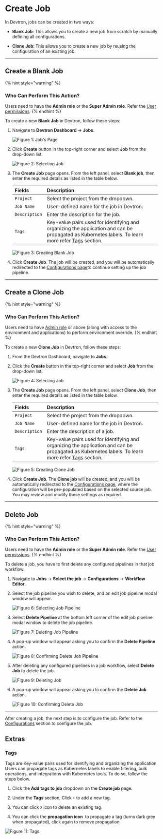 # Create Job

In Devtron, jobs can be created in two ways:

* **Blank Job**: This allows you to create a new job from scratch by manually defining all configurations.

* **Clone Job**: This allows you to create a new job by reusing the configuration of an existing job.

---

## Create a Blank Job

{% hint style="warning" %}
### Who Can Perform This Action?
Users need to have the **Admin role** or the **Super Admin role**.
Refer the [User permissions](../global-configurations/authorization/user-access.md#roles-available-for-jobs).
{% endhint %}

To create a new **Blank Job** in Devtron, follow these steps:

1. Navigate to **Devtron Dashboard** → **Jobs**.

    ![Figure 1: Job's Page](https://devtron-public-asset.s3.us-east-2.amazonaws.com/images/create-job/jobs.jpg)

2. Click **Create** button in the top-right corner and select **Job** from the drop-down list.

    ![Figure 2: Selecting Job](https://devtron-public-asset.s3.us-east-2.amazonaws.com/images/create-job/select-create-job-latest.jpg)

3. The **Create Job** page opens. From the left panel, select **Blank job**, then enter the required details as listed in the table below.

    | Fields| Description|
    |:---|:---|
    | `Project`| Select the project from the dropdown.|
    | `Job Name`| User-defined name for the job in Devtron.|
    | `Description` | Enter the description for the job.|
    | `Tags`| Key-value pairs used for identifying and organizing the application and can be propagated as Kubernetes labels. To learn more refer [Tags](#tags) section.|

    ![Figure 3: Creating Blank Job](https://devtron-public-asset.s3.us-east-2.amazonaws.com/images/create-job/create-job-page.jpg)

4. Click **Create Job**. The job will be created, and you will be automatically redirected to the [Configurations page](/docs/user-guide/jobs/configurations/README.md)to continue setting up the job pipeline.

---

## Create a Clone Job

{% hint style="warning" %}
### Who Can Perform This Action?
Users need to have [Admin role](../global-configurations/authorization/user-access.md#roles-available-for-jobs) or above (along with access to the environment and applications) to perform environment override.
{% endhint %}

To create a new **Clone Job** in Devtron, follow these steps:

1. From the Devtron Dashboard, navigate to **Jobs**.
2. Click the **Create** button in the top-right corner and select **Job** from the drop-down list.

    ![Figure 4: Selecting Job](https://devtron-public-asset.s3.us-east-2.amazonaws.com/images/create-job/select-create-job-latest.jpg)

3. The **Create Job** page opens. From the left panel, select **Clone Job**, then enter the required details as listed in the table below.

    | Fields| Description|
    |:---|:--- |
    | `Project`| Select the project from the dropdown.|
    | `Job Name`| User-defined name for the job in Devtron.|
    | `Description`| Enter the description of a job.|
    | `Tags`| Key-value pairs used for identifying and organizing the application and can be propagated as Kubernetes labels. To learn more refer [Tags](#tags) section.|

    ![Figure 5: Creating Clone Job](https://devtron-public-asset.s3.us-east-2.amazonaws.com/images/create-job/create-job-clone-job.jpg)

4. Click **Create Job**. The **Clone job** will be created, and you will be automatically redirected to the [Configurations page](/docs/user-guide/jobs/configurations/README.md), where the configuration will be pre-populated based on the selected source job. You may review and modify these settings as required.

---

## Delete Job

{% hint style="warning" %}
### Who Can Perform This Action?
Users need to have the **Admin role** or the **Super Admin role**.
Refer the [User permissions](../global-configurations/authorization/user-access.md#roles-available-for-jobs).
{% endhint %}

To delete a job, you have to first delete any configured pipelines in that job workflow.

1. Navigate to **Jobs** → **Select the job** → **Configurations** → **Workflow Editor**.

2. Select the job pipeline you wish to delete, and an edit job pipeline modal window will appear.

    ![Figure 6: Selecting Job Pipeline](https://devtron-public-asset.s3.us-east-2.amazonaws.com/images/create-job/workflow-editor-delete-select.jpg)

3. Select **Delete Pipeline** at the bottom left corner of the edit job pipeline modal window to delete the job pipeline.

    ![Figure 7: Deleting Job Pipeline](https://devtron-public-asset.s3.us-east-2.amazonaws.com/images/create-job/workflow-editor-delete-pipeline.jpg)

4. A pop-up window will appear asking you to confirm the **Delete Pipeline** action.

    ![Figure 8: Confirming Delete Job Pipeline](https://devtron-public-asset.s3.us-east-2.amazonaws.com/images/create-job/workflow-editor-delete-dialog-box.jpg)


5. After deleting any configured pipelines in a job workflow, select **Delete Job** to delete the job.

    ![Figure 9: Deleting Job](https://devtron-public-asset.s3.us-east-2.amazonaws.com/images/create-job/create-job-delete-job.jpg)

6. A pop-up window will appear asking you to confirm the **Delete Job** action.

    ![Figure 10: Confirming Delete Job](https://devtron-public-asset.s3.us-east-2.amazonaws.com/images/create-job/create-job-delete-job-dialog.jpg)

---

After creating a job, the next step is to configure the job. Refer to the [Configurations](./configurations/README.md) section to configure the job.

## Extras

### Tags 

Tags are Key-value pairs used for identifying and organizing the application. Users can propagate tags as Kubernetes labels to enable filtering, bulk operations, and integrations with Kubernetes tools. To do so, follow the steps below. 

1. Click the **Add tags to job** dropdown on the **Create job** page.

2. Under the **Tags** section, Click `+` to add a new tag.

3. You can click `X` icon to delete an existing tag.

4. You can click the **propagation icon** <img src="https://devtron-public-asset.s3.us-east-2.amazonaws.com/images/creating-application/donot-propagate.jpg" alt=""> to propagate a tag (turns dark grey when propagated), click again to remove propagation.

![Figure 11: Tags](https://devtron-public-asset.s3.us-east-2.amazonaws.com/images/creating-application/overview/manage-tags-latest-1.jpg)
